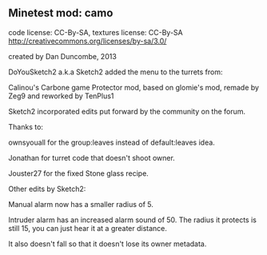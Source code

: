 Minetest mod: camo
-----------------------------

code license: CC-By-SA, textures license: CC-By-SA
http://creativecommons.org/licenses/by-sa/3.0/

created by Dan Duncombe, 2013


DoYouSketch2 a.k.a Sketch2 added the menu to the turrets from:

Calinou's Carbone game Protector mod,
based on glomie's mod, remade by Zeg9 
and reworked by TenPlus1


Sketch2 incorporated edits put forward by the community on the forum.

Thanks to:

ownsyouall for the group:leaves instead of default:leaves idea.

Jonathan for turret code that doesn't shoot owner.

Jouster27 for the fixed Stone glass recipe.


Other edits by Sketch2:

Manual alarm now has a smaller radius of 5.

Intruder alarm has an increased alarm sound of 50.
The radius it protects is still 15,
you can just hear it at a greater distance.

It also doesn't fall so that it doesn't lose its owner metadata.
